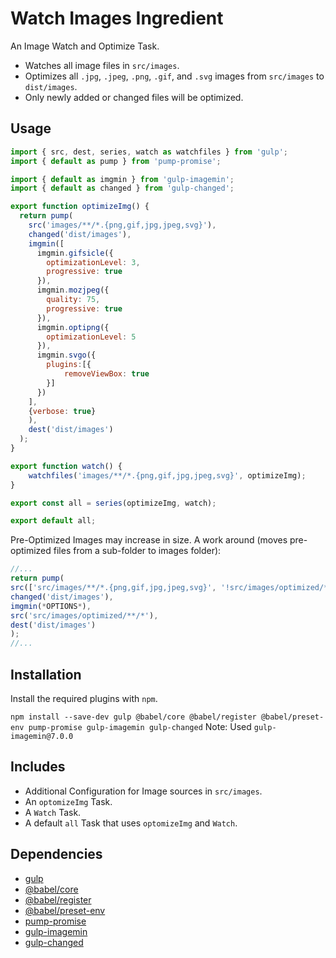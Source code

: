 Watch Images Ingredient
================================================================================

An Image Watch and Optimize Task.

- Watches all image files in `src/images`.
- Optimizes all `.jpg`, `.jpeg`, `.png`, `.gif`, and `.svg` images from `src/images` to `dist/images`.
- Only newly added or changed files will be optimized. 

Usage
--------------------------------------------------------------------------------

```javascript
import { src, dest, series, watch as watchfiles } from 'gulp';
import { default as pump } from 'pump-promise';

import { default as imgmin } from 'gulp-imagemin';
import { default as changed } from 'gulp-changed';

export function optimizeImg() {
  return pump(
    src('images/**/*.{png,gif,jpg,jpeg,svg}'),
    changed('dist/images'),
    imgmin([
      imgmin.gifsicle({
        optimizationLevel: 3, 
        progressive: true
      }),
      imgmin.mozjpeg({
        quality: 75, 
        progressive: true
      }),
      imgmin.optipng({
        optimizationLevel: 5
      }),
      imgmin.svgo({
        plugins:[{
            removeViewBox: true
        }]
      })
    ],
    {verbose: true}
    ),
    dest('dist/images')
  );
}

export function watch() {
    watchfiles('images/**/*.{png,gif,jpg,jpeg,svg}', optimizeImg);
}

export const all = series(optimizeImg, watch);

export default all;
```

Pre-Optimized Images may increase in size. A work around (moves pre-optimized files from a sub-folder to images folder):
```javascript
//...
return pump(
src(['src/images/**/*.{png,gif,jpg,jpeg,svg}', '!src/images/optimized/**/*']),
changed('dist/images'),
imgmin(*OPTIONS*),
src('src/images/optimized/**/*'),
dest('dist/images')
);
//...
```

Installation
--------------------------------------------------------------------------------

Install the required plugins with `npm`.

`npm install --save-dev gulp @babel/core @babel/register @babel/preset-env pump-promise gulp-imagemin gulp-changed`
Note: Used `gulp-imagemin@7.0.0`

Includes
--------------------------------------------------------------------------------

- Additional Configuration for Image sources in `src/images`.
- An `optomizeImg` Task.
- A `Watch` Task.
- A default `all` Task that uses `optomizeImg` and `Watch`.

Dependencies
--------------------------------------------------------------------------------

- [gulp](https://www.npmjs.com/package/gulp)
- [@babel/core](https://www.npmjs.com/package/@babel/core)
- [@babel/register](https://www.npmjs.com/package/@babel/register)
- [@babel/preset-env](https://www.npmjs.com/package/@babel/preset-env)
- [pump-promise](https://www.npmjs.com/package/pump-promise)
- [gulp-imagemin](https://www.npmjs.com/package/gulp-imagemin)
- [gulp-changed](https://www.npmjs.com/package/gulp-changed)
